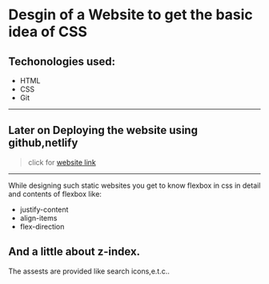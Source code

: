 # Desgin of a Website to get the basic idea of CSS
## Techonologies used:
- HTML
- CSS
- Git
---
Later on Deploying the website using github,netlify
---
>click for [website link](https://herocontainer.netlify.app/)
---
While designing such static websites you get to know flexbox in css in detail and contents of flexbox like:
- justify-content
- align-items
- flex-direction

And a little about z-index.
---
The assests are provided like search icons,e.t.c..
